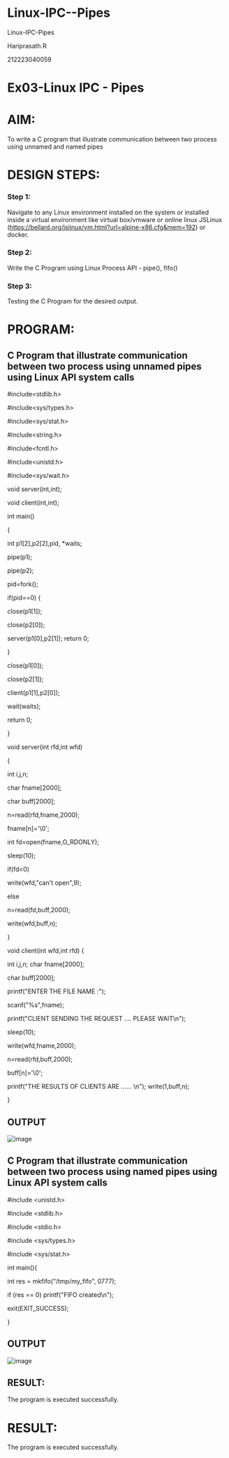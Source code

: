 # Linux-IPC--Pipes
Linux-IPC-Pipes

Hariprasath.R

212223040059


# Ex03-Linux IPC - Pipes

# AIM:
To write a C program that illustrate communication between two process using unnamed and named pipes

# DESIGN STEPS:

### Step 1:

Navigate to any Linux environment installed on the system or installed inside a virtual environment like virtual box/vmware or online linux JSLinux (https://bellard.org/jslinux/vm.html?url=alpine-x86.cfg&mem=192) or docker.

### Step 2:

Write the C Program using Linux Process API - pipe(), fifo()

### Step 3:

Testing the C Program for the desired output. 

# PROGRAM:

## C Program that illustrate communication between two process using unnamed pipes using Linux API system calls
#include<stdlib.h>

#include<sys/types.h> 

#include<sys/stat.h> 

#include<string.h> 

#include<fcntl.h>

#include<unistd.h>

#include<sys/wait.h>

void server(int,int);

void client(int,int); 

int main() 

{ 

int p1[2],p2[2],pid, *waits; 

pipe(p1); 

pipe(p2); 

pid=fork(); 

if(pid==0) { 

close(p1[1]); 

close(p2[0]);

server(p1[0],p2[1]); return 0;

 } 
 
close(p1[0]); 

close(p2[1]); 

client(p1[1],p2[0]); 

wait(waits); 

return 0; 

} 

void server(int rfd,int wfd) 

{ 

int i,j,n; 

char fname[2000]; 

char buff[2000];

n=read(rfd,fname,2000);

fname[n]='\0';

int fd=open(fname,O_RDONLY);

sleep(10); 

if(fd<0) 

write(wfd,"can't open",9); 

else 

n=read(fd,buff,2000); 

write(wfd,buff,n); 

}

void client(int wfd,int rfd) {

int i,j,n; char fname[2000];

char buff[2000];

printf("ENTER THE FILE NAME :");

scanf("%s",fname);

printf("CLIENT SENDING THE REQUEST .... PLEASE WAIT\n");

sleep(10);

write(wfd,fname,2000);

n=read(rfd,buff,2000);

buff[n]='\0';

printf("THE RESULTS OF CLIENTS ARE ...... \n"); write(1,buff,n);

}




## OUTPUT
![image](https://github.com/user-attachments/assets/fd4cd560-22b2-4514-a409-1b147142a226)


## C Program that illustrate communication between two process using named pipes using Linux API system calls


#include <unistd.h>

#include <stdlib.h>

#include <stdio.h>

#include <sys/types.h>

#include <sys/stat.h>

int main(){

int res = mkfifo("/tmp/my_fifo", 0777);

if (res == 0) printf("FIFO created\n");

exit(EXIT_SUCCESS);

}

## OUTPUT
![image](https://github.com/user-attachments/assets/65cc6c9d-36d1-4318-a40f-12d425e93ce4)
## RESULT:
The program is executed successfully.

# RESULT:
The program is executed successfully.
